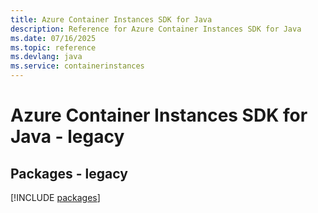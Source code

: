 ```yaml
---
title: Azure Container Instances SDK for Java
description: Reference for Azure Container Instances SDK for Java
ms.date: 07/16/2025
ms.topic: reference
ms.devlang: java
ms.service: containerinstances
---
```

# Azure Container Instances SDK for Java - legacy
## Packages - legacy
[!INCLUDE [packages](container-instances-index.md)]
